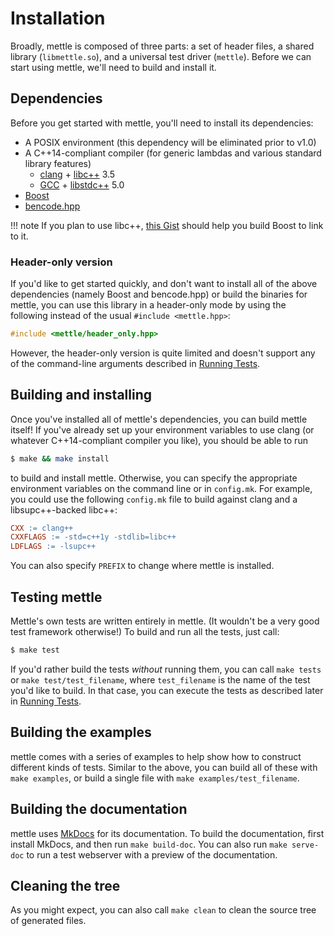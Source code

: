 # Installation

Broadly, mettle is composed of three parts: a set of header files, a shared
library (`libmettle.so`), and a universal test driver (`mettle`). Before we can
start using mettle, we'll need to build and install it.

## Dependencies

Before you get started with mettle, you'll need to install its dependencies:

* A POSIX environment (this dependency will be eliminated prior to v1.0)
* A C++14-compliant compiler (for generic lambdas and various standard library
  features)
     * [clang](http://clang.llvm.org/) + [libc++](http://libcxx.llvm.org/) 3.5
     * [GCC](https://gcc.gnu.org/) + [libstdc++](https://gcc.gnu.org/libstdc++/)
       5.0
* [Boost](http://www.boost.org/)
* [bencode.hpp](https://github.com/jimporter/bencode.hpp)

!!! note
    If you plan to use libc++,
    [this Gist](https://gist.github.com/jimporter/10442880) should help you
    build Boost to link to it.

### Header-only version

If you'd like to get started quickly, and don't want to install all of the above
dependencies (namely Boost and bencode.hpp) or build the binaries for mettle,
you can use this library in a header-only mode by using the following instead of
the usual `#include <mettle.hpp>`:

```c++
#include <mettle/header_only.hpp>
```

However, the header-only version is quite limited and doesn't support any of the
command-line arguments described in [Running Tests](running-tests.md).

## Building and installing

Once you've installed all of mettle's dependencies, you can build mettle itself!
If you've already set up your environment variables to use clang (or whatever
C++14-compliant compiler you like), you should be able to run

```sh
$ make && make install
```

to build and install mettle. Otherwise, you can specify the appropriate
environment variables on the command line or in `config.mk`. For example, you
could use the following `config.mk` file to build against clang and a
libsupc++-backed libc++:

```Makefile
CXX := clang++
CXXFLAGS := -std=c++1y -stdlib=libc++
LDFLAGS := -lsupc++
```

You can also specify `PREFIX` to change where mettle is installed.

## Testing mettle

Mettle's own tests are written entirely in mettle. (It wouldn't be a very good
test framework otherwise!) To build and run all the tests, just call:

```sh
$ make test
```

If you'd rather build the tests *without* running them, you can call
`make tests` or `make test/test_filename`, where `test_filename` is the name of
the test you'd like to build. In that case, you can execute the tests as
described later in [Running Tests](running-tests.md).

## Building the examples

mettle comes with a series of examples to help show how to construct different
kinds of tests. Similar to the above, you can build all of these with
`make examples`, or build a single file with `make examples/test_filename`.

## Building the documentation

mettle uses [MkDocs](http://www.mkdocs.org/) for its documentation. To build the
documentation, first install MkDocs, and then run `make build-doc`. You can also
run `make serve-doc` to run a test webserver with a preview of the
documentation.

## Cleaning the tree

As you might expect, you can also call `make clean` to clean the source tree of
generated files.
